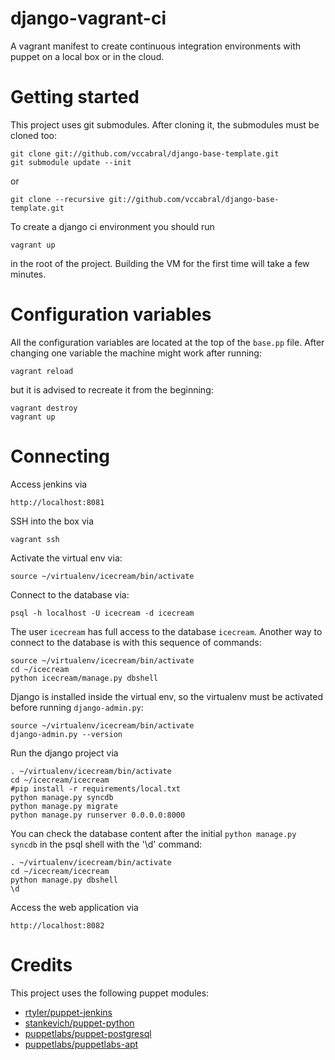 django-vagrant-ci
=================

A vagrant manifest to create continuous integration environments with puppet on a local box or in the cloud.

Getting started
=====

This project uses git submodules. After cloning it, the submodules must be cloned too:

    git clone git://github.com/vccabral/django-base-template.git
    git submodule update --init

or

    git clone --recursive git://github.com/vccabral/django-base-template.git

To create a django ci environment you should run

    vagrant up

in the root of the project.
Building the VM for the first time will take a few minutes.

Configuration variables
====

All the configuration variables are located at the top of the `base.pp` file.
After changing one variable the machine might work after running:

    vagrant reload
but it is advised to recreate it from the beginning:

    vagrant destroy
    vagrant up

Connecting
====
Access jenkins via

    http://localhost:8081

SSH into the box via

    vagrant ssh

Activate the virtual env via:

    source ~/virtualenv/icecream/bin/activate

Connect to the database via:

    psql -h localhost -U icecream -d icecream
The user `icecream` has full access to the database `icecream`.
Another way to connect to the database is with this sequence of commands:

    source ~/virtualenv/icecream/bin/activate
    cd ~/icecream
    python icecream/manage.py dbshell

Django is installed inside the virtual env, so the virtualenv must be activated before running `django-admin.py`:

    source ~/virtualenv/icecream/bin/activate
    django-admin.py --version

Run the django project via

    . ~/virtualenv/icecream/bin/activate
    cd ~/icecream/icecream
    #pip install -r requirements/local.txt
    python manage.py syncdb
    python manage.py migrate
    python manage.py runserver 0.0.0.0:8000

You can check the database content after the initial `python manage.py syncdb` in the psql shell with the '\d' command:

    . ~/virtualenv/icecream/bin/activate
    cd ~/icecream/icecream
    python manage.py dbshell
    \d

Access the web application via

    http://localhost:8082

Credits
===
This project uses the following puppet modules:

- [rtyler/puppet-jenkins](https://github.com/rtyler/puppet-jenkins)
- [stankevich/puppet-python](https://github.com/stankevich/puppet-python)
- [puppetlabs/puppet-postgresql](https://github.com/puppetlabs/puppet-postgresql)
- [puppetlabs/puppetlabs-apt](https://github.com/puppetlabs/puppetlabs-apt)

